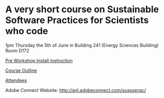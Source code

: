 A very short course on Sustainable Software Practices for Scientists who code
===

1pm Thursday the 5th of June in Building 241 (Energy Sciences Building) Room D172

[Pre Workshop Install instruction](/preworkshop.md)

[Course Outline](https://github.com/scollis/SusSoPrac/blob/master/course_outline.md)

[Attendees](https://github.com/scollis/SusSoPrac/blob/master/attendees.md)

Adobe Connect Website: http://anl.adobeconnect.com/sussoprac/
